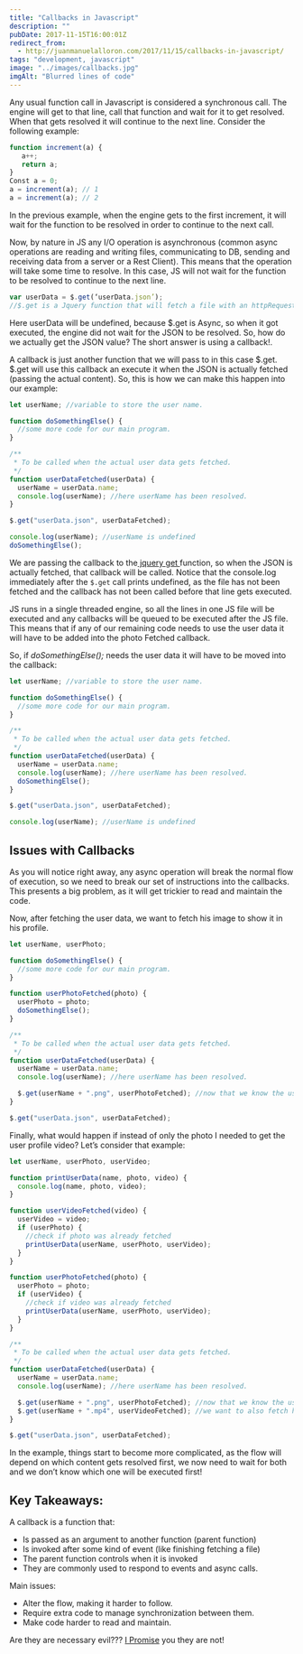 ```yaml
---
title: "Callbacks in Javascript"
description: ""
pubDate: 2017-11-15T16:00:01Z
redirect_from:
  - http://juanmanuelalloron.com/2017/11/15/callbacks-in-javascript/
tags: "development, javascript"
image: "../images/callbacks.jpg"
imgAlt: "Blurred lines of code"
---
```


Any usual function call in Javascript is considered a synchronous call. The engine will get to that line, call that function and wait for it to get resolved. When that gets resolved it will continue to the next line. Consider the following example:

```js
function increment(a) {
   a++;
   return a;
}
Const a = 0;
a = increment(a); // 1
a = increment(a); // 2
```

In the previous example, when the engine gets to the first increment, it will wait for the function to be resolved in order to continue to the next call.

Now, by nature in JS any I/O operation is asynchronous (common async operations are reading and writing files, communicating to DB, sending and receiving data from a server or a Rest Client). This means that the operation will take some time to resolve. In this case, JS will not wait for the function to be resolved to continue to the next line.

```js
var userData = $.get(‘userData.json’);
//$.get is a Jquery function that will fetch a file with an httpRequest (Async op)
```

Here userData will be undefined, because \$.get is Async, so when it got executed, the engine did not wait for the JSON to be resolved. So, how do we actually get the JSON value? The short answer is using a callback!.

A callback is just another function that we will pass to in this case $.get. $.get will use this callback an execute it when the JSON is actually fetched (passing the actual content). So, this is how we can make this happen into our example:

```js
let userName; //variable to store the user name.

function doSomethingElse() {
  //some more code for our main program.
}

/**
 * To be called when the actual user data gets fetched.
 */
function userDataFetched(userData) {
  userName = userData.name;
  console.log(userName); //here userName has been resolved.
}

$.get("userData.json", userDataFetched);

console.log(userName); //userName is undefined
doSomethingElse();
```

We are passing the callback to the[ jquery get ](https://api.jquery.com/jquery.get/)function, so when the JSON is actually fetched, that callback will be called. Notice that the console.log immediately after the `$.get` call prints undefined, as the file has not been fetched and the callback has not been called before that line gets executed.

JS runs in a single threaded engine, so all the lines in one JS file will be executed and any callbacks will be queued to be executed after the JS file. This means that if any of our remaining code needs to use the user data it will have to be added into the photo Fetched callback.

So, if _doSomethingElse();_ needs the user data it will have to be moved into the callback:

```javascript
let userName; //variable to store the user name.

function doSomethingElse() {
  //some more code for our main program.
}

/**
 * To be called when the actual user data gets fetched.
 */
function userDataFetched(userData) {
  userName = userData.name;
  console.log(userName); //here userName has been resolved.
  doSomethingElse();
}

$.get("userData.json", userDataFetched);

console.log(userName); //userName is undefined
```

## Issues with Callbacks

As you will notice right away, any async operation will break the normal flow of execution, so we need to break our set of instructions into the callbacks. This presents a big problem, as it will get trickier to read and maintain the code.

Now, after fetching the user data, we want to fetch his image to show it in his profile.

```javascript
let userName, userPhoto;

function doSomethingElse() {
  //some more code for our main program.
}

function userPhotoFetched(photo) {
  userPhoto = photo;
  doSomethingElse();
}

/**
 * To be called when the actual user data gets fetched.
 */
function userDataFetched(userData) {
  userName = userData.name;
  console.log(userName); //here userName has been resolved.

  $.get(userName + ".png", userPhotoFetched); //now that we know the user name we can fetch the photo.
}

$.get("userData.json", userDataFetched);
```

Finally, what would happen if instead of only the photo I needed to get the user profile video? Let’s consider that example:

```javascript
let userName, userPhoto, userVideo;

function printUserData(name, photo, video) {
  console.log(name, photo, video);
}

function userVideoFetched(video) {
  userVideo = video;
  if (userPhoto) {
    //check if photo was already fetched
    printUserData(userName, userPhoto, userVideo);
  }
}

function userPhotoFetched(photo) {
  userPhoto = photo;
  if (userVideo) {
    //check if video was already fetched
    printUserData(userName, userPhoto, userVideo);
  }
}

/**
 * To be called when the actual user data gets fetched.
 */
function userDataFetched(userData) {
  userName = userData.name;
  console.log(userName); //here userName has been resolved.

  $.get(userName + ".png", userPhotoFetched); //now that we know the user name we can fetch the photo.
  $.get(userName + ".mp4", userVideoFetched); //we want to also fetch his video.
}

$.get("userData.json", userDataFetched);
```

In the example, things start to become more complicated, as the flow will depend on which content gets resolved first, we now need to wait for both and we don’t know which one will be executed first!

## Key Takeaways:

A callback is a function that:

- Is passed as an argument to another function (parent function)
- Is invoked after some kind of event (like finishing fetching a file)
- The parent function controls when it is invoked
- They are commonly used to respond to events and async calls.

Main issues:

- Alter the flow, making it harder to follow.
- Require extra code to manage synchronization between them.
- Make code harder to read and maintain.

Are they are necessary evil??? [I Promise](/post/javascript-as-promised/) you they are not!
